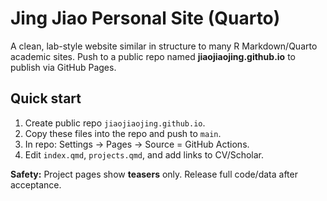 # Jing Jiao Personal Site (Quarto)

A clean, lab-style website similar in structure to many R Markdown/Quarto academic sites. Push to a public repo named **jiaojiaojing.github.io** to publish via GitHub Pages.

## Quick start
1. Create public repo `jiaojiaojing.github.io`.
2. Copy these files into the repo and push to `main`.
3. In repo: Settings → Pages → Source = GitHub Actions.
4. Edit `index.qmd`, `projects.qmd`, and add links to CV/Scholar.

**Safety:** Project pages show **teasers** only. Release full code/data after acceptance.
